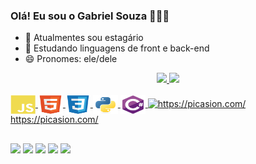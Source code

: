 ### Olá! Eu sou o Gabriel Souza 👨🏿‍💻

- 🔭 Atualmentes sou estagário 
- 🌱 Estudando linguagens de front e back-end
- 😄 Pronomes: ele/dele

<div align="center">
  <a href="https://github.com/Gabrielworkdev">
  <img height="180em" src="https://github-readme-stats.vercel.app/api?username=gabrielsouza&show_icons=true&theme=whitek&include_all_commits=true&count_private=true"/>
  <img height="180em" src="https://github-readme-stats.vercel.app/api/top-langs/?username=gabrielsouza&layout=compact&langs_count=7&theme=white"/>
</div>

          
<div style="display: inline_block"><br>
  <img align="center" alt="Gabi" height="30" width="40" src="https://raw.githubusercontent.com/devicons/devicon/master/icons/javascript/javascript-plain.svg">
  <img align="center" alt="Gabi-HTML" height="30" width="40" src="https://raw.githubusercontent.com/devicons/devicon/master/icons/html5/html5-original.svg">
  <img align="center" alt="Gabi-CSS" height="30" width="40" src="https://raw.githubusercontent.com/devicons/devicon/master/icons/css3/css3-original.svg">
  <img align="center" alt="Gabi-Python" height="30" width="40" src="https://raw.githubusercontent.com/devicons/devicon/master/icons/python/python-original.svg">
  <img align="center" alt="Gabi-C" height="30" width="40" src="https://raw.githubusercontent.com/devicons/devicon/master/icons/csharp/csharp-original.svg">
  <a href="https://picasion.com/"><img src="https://i.picasion.com/pic92/b30baf8d1e0ebc812a20fd2221502919.gif" width="300" height="300" border="0" alt="https://picasion.com/" /></a><br /><a href="https://picasion.com/">https://picasion.com/</a>
</div>

##

<div>
  <a href="https://www.instagram.com/rodrigues___21/" target="_blank"><img src="https://img.shields.io/badge/-Instagram-%23E4405F?style=for-the-badge&logo=instagram&logoColor=white" target="_blank"></a>
 <a href="https://discord.com/channels/@me" target="_blank"><img src="https://img.shields.io/badge/Discord-7289DA?style=for-the-badge&logo=discord&logoColor=white" target="_blank"></a> 
  <a href = "https://mail.google.com/mail/u/0/?ogbl#inbox"><img src="https://img.shields.io/badge/-Gmail-%23333?style=for-the-badge&logo=gmail&logoColor=white" target="_blank"></a>
  <a href="https://www.linkedin.com/in/rodriguessg/" target="_blank"><img src="https://img.shields.io/badge/-LinkedIn-%230077B5?style=for-the-badge&logo=linkedin&logoColor=white" target="_blank"></a> 
  <a href="https://web.whatsapp.com/"><img src="https://img.shields.io/badge/WhatsApp-25D366?style=for-the-badge&logo=whatsapp&logoColor=white"></a>
</div>

    
